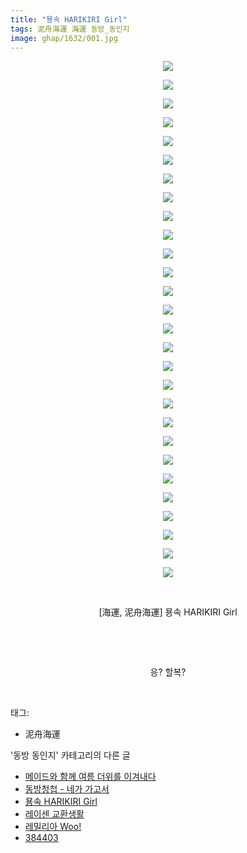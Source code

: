 ```yaml
---
title: "묭속 HARIKIRI Girl"
tags: 泥舟海運 海運 동방_동인지
image: ghap/1632/001.jpg
---
```

<div class="article">
<p style="text-align: center; clear: none; float: none;"><img src="{{ site.nasurl }}/ghap/1632/001.jpg"/></p>
<p style="text-align: center; clear: none; float: none;"><img src="{{ site.nasurl }}/ghap/1632/002.jpg"/></p>
<p style="text-align: center; clear: none; float: none;"><img src="{{ site.nasurl }}/ghap/1632/003.jpg"/></p>
<p style="text-align: center; clear: none; float: none;"><img src="{{ site.nasurl }}/ghap/1632/004.jpg"/></p>
<p style="text-align: center; clear: none; float: none;"><img src="{{ site.nasurl }}/ghap/1632/005.jpg"/></p>
<p style="text-align: center; clear: none; float: none;"><img src="{{ site.nasurl }}/ghap/1632/006.jpg"/></p>
<p style="text-align: center; clear: none; float: none;"><img src="{{ site.nasurl }}/ghap/1632/007.jpg"/></p>
<p style="text-align: center; clear: none; float: none;"><img src="{{ site.nasurl }}/ghap/1632/008.jpg"/></p>
<p style="text-align: center; clear: none; float: none;"><img src="{{ site.nasurl }}/ghap/1632/009.jpg"/></p>
<p style="text-align: center; clear: none; float: none;"><img src="{{ site.nasurl }}/ghap/1632/010.jpg"/></p>
<p style="text-align: center; clear: none; float: none;"><img src="{{ site.nasurl }}/ghap/1632/011.jpg"/></p>
<p style="text-align: center; clear: none; float: none;"><img src="{{ site.nasurl }}/ghap/1632/012.jpg"/></p>
<p style="text-align: center; clear: none; float: none;"><img src="{{ site.nasurl }}/ghap/1632/013.jpg"/></p>
<p style="text-align: center; clear: none; float: none;"><img src="{{ site.nasurl }}/ghap/1632/014.jpg"/></p>
<p style="text-align: center; clear: none; float: none;"><img src="{{ site.nasurl }}/ghap/1632/015.jpg"/></p>
<p style="text-align: center; clear: none; float: none;"><img src="{{ site.nasurl }}/ghap/1632/016.jpg"/></p>
<p style="text-align: center; clear: none; float: none;"><img src="{{ site.nasurl }}/ghap/1632/017.jpg"/></p>
<p style="text-align: center; clear: none; float: none;"><img src="{{ site.nasurl }}/ghap/1632/018.jpg"/></p>
<p style="text-align: center; clear: none; float: none;"><img src="{{ site.nasurl }}/ghap/1632/019.jpg"/></p>
<p style="text-align: center; clear: none; float: none;"><img src="{{ site.nasurl }}/ghap/1632/020.jpg"/></p>
<p style="text-align: center; clear: none; float: none;"><img src="{{ site.nasurl }}/ghap/1632/021.jpg"/></p>
<p style="text-align: center; clear: none; float: none;"><img src="{{ site.nasurl }}/ghap/1632/022.jpg"/></p>
<p style="text-align: center; clear: none; float: none;"><img src="{{ site.nasurl }}/ghap/1632/023.jpg"/></p>
<p style="text-align: center; clear: none; float: none;"><img src="{{ site.nasurl }}/ghap/1632/024.jpg"/></p>
<p style="text-align: center; clear: none; float: none;"><img src="{{ site.nasurl }}/ghap/1632/025.jpg"/></p>
<p style="text-align: center; clear: none; float: none;"><img src="{{ site.nasurl }}/ghap/1632/026.jpg"/></p>
<p style="text-align: center; clear: none; float: none;"><img src="{{ site.nasurl }}/ghap/1632/027.jpg"/></p>
<p style="text-align: center; clear: none; float: none;"><img src="{{ site.nasurl }}/ghap/1632/028.jpg"/></p>
<p style="text-align: center; clear: none; float: none;"><br/></p>
<p style="text-align: center; clear: none; float: none;">[海運, 泥舟海運] 묭속 HARIKIRI Girl</p>
<p style="text-align: center; clear: none; float: none;"><br/></p>
<p style="text-align: center; clear: none; float: none;"><br/></p>
<p style="text-align: center; clear: none; float: none;">응? 할복?</p>
<p><br/></p>
</div><div class="tagTrail">
<p>태그: </p>
<ul>
<li>泥舟海運</li>
</ul>
</div><div class="another">
<p>'동방 동인지' 카테고리의 다른 글</p>
<ul>
<li><a href="/2016-08-17-ghap_1634">메이드와 함께 여름 더위를 이겨내다</a></li>
<li><a href="/2016-08-16-ghap_1633">동방청첩 - 네가 가고서</a></li>
<li><a href="/2016-08-16-ghap_1632">묭속 HARIKIRI Girl</a></li>
<li><a href="/2016-08-16-ghap_1631">레이센 교환생활</a></li>
<li><a href="/2016-08-16-ghap_1630">레밀리아 Woo!</a></li>
<li><a href="/2016-08-16-ghap_1629">384403</a></li>
</ul>
</div><div class="cb_module cb_fluid">
<div class="cb_wrt cb_profile">
</div><!-- commentList close -->
</div>